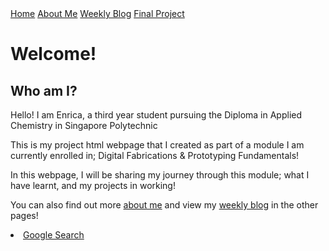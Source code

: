 <!DOCTYPE html>
<html>
<body>
  <div class="topnav">
        <a href="index.html">Home</a>
        <a href="aboutme.html">About Me</a>
        <a href="blog.html">Weekly Blog</a>
        <a href="projects.html">Final Project</a>
  </div>
  <h1>Welcome!</h1>
  <h2>Who am I?</h2>
  <p> Hello! I am Enrica, a third year student pursuing the Diploma in Applied Chemistry in Singapore Polytechnic</p>
  <p> This is my project html webpage that I created as part of a module I am currently enrolled in; Digital Fabrications & Prototyping Fundamentals!</p>
  <p> In this webpage, I will be sharing my journey through this module; what I have learnt, and my projects in working!</p>
  <p> You can also find out more <a href="aboutme.html">about me</a> and view my <a href="blog.html">weekly blog</a> in the other pages! </p>
        <li><a href="www.google.com">Google Search</a></li>
</body>
</html>
